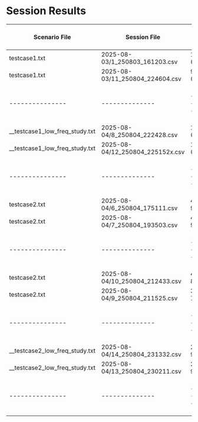 # Session Results

| Scenario File | Session File | Correct Reaction | Auto Alert Config | Response Time Buffer | Total Time |
|---------------|--------------|------------------|-------------------|---------------------|---------------------|
| testcase1.txt | 2025-08-03/1_250803_161203.csv | 11/11 (100.0%) | - | 10s | 2 minutes |
| testcase1.txt | 2025-08-03/11_250804_224604.csv | 9/11 (81.8%) | testcase1_automation_bias_accurate_high_freq_20_80 | 10s | 2 minutes |
|---------------|--------------|------------------|-------------------|---------------------|---------------------|
| __testcase1_low_freq_study.txt | 2025-08-04/8_250804_222428.csv | 11/11 (100.0%) | - | 20s | 4 minutes |
| __testcase1_low_freq_study.txt | 2025-08-04/12_250804_225152x.csv | 11/11 (100.0%) | __testcase1_automation_bias_accurate_low_freq_20_80 | 20s | 4 minutes |
|---------------|--------------|------------------|-------------------|---------------------|---------------------|
| testcase2.txt | 2025-08-04/6_250804_175111.csv| 46/47 97.9% | - | 10s | 8 minutes |
| testcase2.txt | 2025-08-04/7_250804_193503.csv| 45/47 93.6% | testcase2_automation_bias_accurate_high_freq_10_90.json | 10s | 8 minutes |
|---------------|--------------|------------------|-------------------|---------------------|---------------------|
| testcase2.txt | 2025-08-04/10_250804_212433.csv| 41/47 87.2% | - | 10s | 8 minutes |
| testcase2.txt | 2025-08-04/9_250804_211525.csv| 35/47 74.5% | testcase2_automation_bias_accurate_high_freq_10_90.json | 10s | 8 minutes |
|---------------|--------------|------------------|-------------------|---------------------|---------------------|
| __testcase2_low_freq_study.txt | 2025-08-04/14_250804_231332.csv| 22/23 95.7%% | - | 10s | 8 minutes |
| __testcase2_low_freq_study.txt | 2025-08-04/13_250804_230211.csv| 22/23 95.7%% | __testcase2_automation_bias_accurate_low_freq_10_90.json | 10s | 8 minutes |
|---------------|--------------|------------------|-------------------|---------------------|---------------------|
